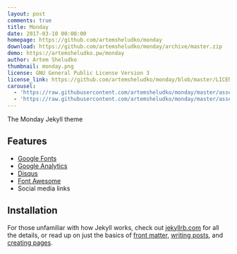 ```yaml
---
layout: post
comments: true
title: Monday
date: 2017-03-10 00:00:00
homepage: https://github.com/artemsheludko/monday
download: https://github.com/artemsheludko/monday/archive/master.zip
demo: https://artemsheludko.pw/monday
author: Artem Sheludko
thumbnail: monday.png
license: GNU General Public License Version 3
license_link: https://github.com/artemsheludko/monday/blob/master/LICENSE
carousel:
  - 'https://raw.githubusercontent.com/artemsheludko/monday/master/assets/img/documentation/dark.png'
  - 'https://raw.githubusercontent.com/artemsheludko/monday/master/assets/img/documentation/light.png'
---
```


The Monday Jekyll theme

## Features

* [Google Fonts](https://fonts.google.com/)
* [Google Analytics](https://analytics.google.com/analytics/web/)
* [Disqus](https://disqus.com/)
* [Font Awesome](https://fontawesome.io/)
* Social media links

## Installation

For those unfamiliar with how Jekyll works, check out [jekyllrb.com](https://jekyllrb.com/) for all the details, or read up on just the basics of [front matter](https://jekyllrb.com/docs/frontmatter/), [writing posts](https://jekyllrb.com/docs/posts/), and [creating pages](https://jekyllrb.com/docs/pages/).
